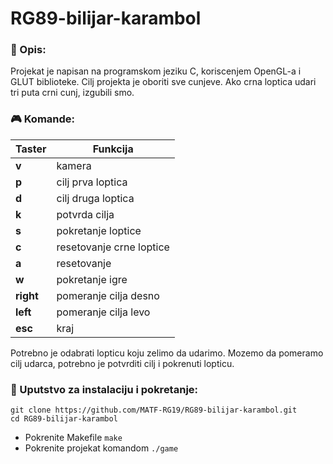 # RG89-bilijar-karambol

### :memo: Opis:
Projekat je napisan na programskom jeziku C, koriscenjem OpenGL-a i GLUT biblioteke.
Cilj projekta je oboriti sve cunjeve. Ako crna loptica udari tri puta crni cunj, izgubili smo.


### :video_game: Komande:

|Taster        | Funkcija                 |
| -------      | ---------                |
|   **v**      | kamera                   |
|   **p**      | cilj prva loptica        |
|   **d**      | cilj druga loptica       |
|   **k**      | potvrda cilja            |
|   **s**      | pokretanje loptice       |
|   **c**      | resetovanje crne loptice |
|   **a**      | resetovanje              |
|   **w**      | pokretanje igre          |
|   **right**  | pomeranje cilja desno    |
|   **left**   | pomeranje cilja levo     |
|   **esc**    | kraj     |

Potrebno je odabrati lopticu koju zelimo da udarimo. Mozemo da pomeramo cilj udarca, potrebno je potvrditi cilj i pokrenuti lopticu.

### :wrench: Uputstvo za instalaciju i pokretanje:
```shell
git clone https://github.com/MATF-RG19/RG89-bilijar-karambol.git
cd RG89-bilijar-karambol
```
* Pokrenite Makefile `make` <br>
* Pokrenite projekat komandom `./game`
